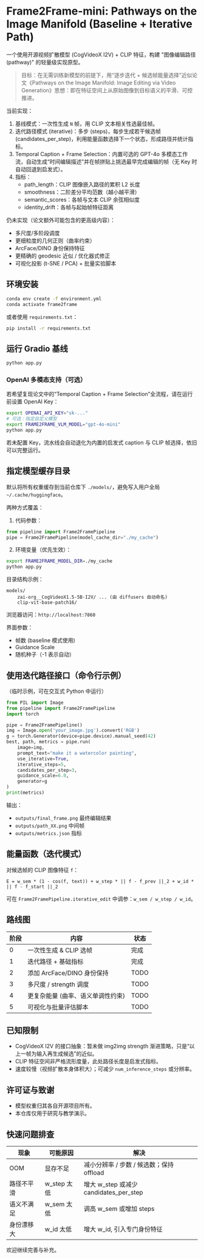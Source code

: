 # Frame2Frame-mini: Pathways on the Image Manifold (Baseline + Iterative Path)

一个使用开源视频扩散模型 (CogVideoX I2V) + CLIP 特征，构建 "图像编辑路径 (pathway)" 的轻量级实现原型。

> 目标：在无需训练新模型的前提下，用“逐步迭代 + 候选帧能量选择”近似论文《Pathways on the Image Manifold: Image Editing via Video Generation》思想：即在特征空间上从原始图像到目标语义的平滑、可控推进。

当前实现：
1. 基线模式：一次性生成 `N` 帧，用 CLIP 文本相关性选最佳帧。
2. 迭代路径模式 (iterative)：多步 (steps)，每步生成若干候选帧 (candidates_per_step)，利用能量函数选择下一个状态，形成路径并统计指标。
3. Temporal Caption + Frame Selection：内置可选的 GPT-4o 多模态工作流，自动生成“时间编辑描述”并在帧拼贴上挑选最早完成编辑的帧（无 Key 时自动回退到启发式）。
4. 指标：
   - path_length：CLIP 图像嵌入路径的累积 L2 长度
   - smoothness：二阶差分平均范数（越小越平滑）
   - semantic_scores：各帧与文本 CLIP 余弦相似度
   - identity_drift：各帧与起始帧特征距离

仍未实现（论文额外可能包含的更高级内容）：
* 多尺度/多阶段调度
* 更细粒度的几何正则（曲率约束）
* ArcFace/DINO 身份保持特征
* 更精确的 geodesic 近似 / 优化器式修正
* 可视化投影 (t-SNE / PCA) + 批量实验脚本

## 环境安装
```bash
conda env create -f environment.yml
conda activate frame2frame
```

或者使用 `requirements.txt`：
```bash
pip install -r requirements.txt
```

## 运行 Gradio 基线
```bash
python app.py
```

### OpenAI 多模态支持（可选）
若希望复现论文中的“Temporal Caption + Frame Selection”全流程，请在运行前设置 OpenAI Key：

```bash
export OPENAI_API_KEY="sk-..."
# 可选：指定自定义模型
export FRAME2FRAME_VLM_MODEL="gpt-4o-mini"
python app.py
```

若未配置 Key，流水线会自动退化为内置的启发式 caption 与 CLIP 帧选择，依旧可以完整运行。
## 指定模型缓存目录
默认将所有权重缓存到当前仓库下 `./models/`，避免写入用户全局 `~/.cache/huggingface`。

两种方式覆盖：
1. 代码参数：
```python
from pipeline import Frame2FramePipeline
pipe = Frame2FramePipeline(model_cache_dir="./my_cache")
```
2. 环境变量（优先生效）：
```bash
export FRAME2FRAME_MODEL_DIR=./my_cache
python app.py
```

目录结构示例：
```
models/
	zai-org__CogVideoX1.5-5B-I2V/ ... (由 diffusers 自动命名)
	clip-vit-base-patch16/
```

浏览器访问：`http://localhost:7860`

界面参数：
* 帧数 (baseline 模式使用)
* Guidance Scale
* 随机种子（-1 表示自动）

## 使用迭代路径接口（命令行示例）
（临时示例，可在交互式 Python 中运行）
```python
from PIL import Image
from pipeline import Frame2FramePipeline
import torch

pipe = Frame2FramePipeline()
img = Image.open('your_image.jpg').convert('RGB')
g = torch.Generator(device=pipe.device).manual_seed(42)
best, path, metrics = pipe.run(
	image=img,
	prompt_text="make it a watercolor painting",
	use_iterative=True,
	iterative_steps=5,
	candidates_per_step=3,
	guidance_scale=6.0,
	generator=g
)
print(metrics)
```

输出：
* `outputs/final_frame.png` 最终编辑结果
* `outputs/path_XX.png` 中间帧
* `outputs/metrics.json` 指标

## 能量函数（迭代模式）
对候选帧的 CLIP 图像特征 `f`：
```
E = w_sem * (1 - cos(f, text)) + w_step * || f - f_prev ||_2 + w_id * || f - f_start ||_2
```
可在 `Frame2FramePipeline.iterative_edit` 中调参：`w_sem / w_step / w_id`。

## 路线图
| 阶段 | 内容 | 状态 |
|------|------|------|
| 0 | 一次性生成 & CLIP 选帧 | 完成 |
| 1 | 迭代路径 + 基础指标 | 完成 |
| 2 | 添加 ArcFace/DINO 身份保持 | TODO |
| 3 | 多尺度 / strength 调度 | TODO |
| 4 | 更复杂能量 (曲率、语义单调性约束) | TODO |
| 5 | 可视化与批量评估脚本 | TODO |

## 已知限制
* CogVideoX I2V 的接口抽象：暂未做 img2img strength 渐进策略，只是“以上一帧为输入再生成候选”的近似。
* CLIP 特征空间非严格流形度量，此处路径长度是启发式指标。
* 速度较慢（视频扩散本身体积大）；可减少 `num_inference_steps` 或分辨率。

## 许可证与致谢
* 模型权重归其各自开源项目所有。
* 本仓库仅用于研究与教学演示。

## 快速问题排查
| 现象 | 可能原因 | 解决 |
|------|----------|------|
| OOM | 显存不足 | 减小分辨率 / 步数 / 候选数；保持 offload | 
| 路径不平滑 | w_step 太低 | 增大 w_step 或减少 candidates_per_step |
| 语义不满足 | w_sem 太低 | 调高 w_sem 或增加 steps |
| 身份漂移大 | w_id 太低 | 增大 w_id, 引入专门身份特征 |

欢迎继续完善与补充。
